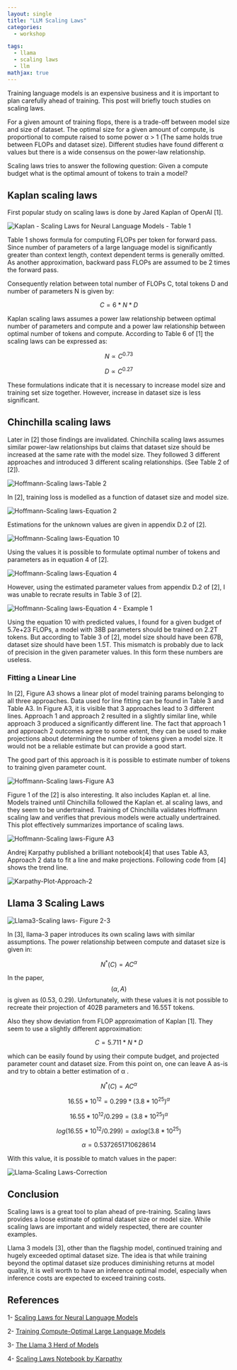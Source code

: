 ```yaml
---
layout: single
title: "LLM Scaling Laws"
categories:
  - workshop

tags:
  - llama
  - scaling laws
  - llm
mathjax: true
---
```


Training language models is an expensive business and it is important to plan carefully ahead of training. This post will briefly touch studies on scaling laws.

For a given amount of training flops, there is a trade-off between model size and size of dataset. The optimal size for a given amount of compute, is proportional to compute raised to some power α > 1 (The same holds true between FLOPs and dataset size). Different studies have found different α values but there is a wide consensus on the power-law relationship. 

Scaling laws tries to answer the following question: Given a compute budget what is the optimal amount of tokens to train a model? 

## Kaplan scaling laws

First popular study on scaling laws is done by Jared Kaplan of OpenAI [1].

![Kaplan - Scaling Laws for Neural Language Models - Table 1]({{site.baseurl}}/assets/images/kaplan-nn-scaling-laws-table-1.png)

Table 1 shows formula for computing FLOPs per token for forward pass. Since number of parameters of a large language model is significantly greater than context length, context dependent terms is generally omitted. 
As another approximation, backward pass FLOPs are assumed to be 2 times the forward pass. 

Consequently relation between total number of FLOPs C, total tokens D and number of parameters N is given by:

$$ C = 6 * N * D $$

Kaplan scaling laws assumes a power law relationship between optimal number of parameters and compute and a power law relationship between optimal number of tokens and compute. According to Table 6 of [1] the scaling laws can be expressed as:

$$ N \propto C^{0.73} $$

$$ D \propto C^{0.27} $$

These formulations indicate that it is necessary to increase model size and training set size together. However, increase in dataset size is less significant.


## Chinchilla scaling laws

Later in [2] those findings are invalidated. Chinchilla scaling laws assumes similar power-law relationships but claims that dataset size should be increased at the same rate with the model size. They followed 3 different approaches and introduced 3 different scaling relationships. (See Table 2 of [2]).

![Hoffmann-Scaling laws-Table 2]({{site.baseurl}}/assets/images/hoffmann-scaling-laws-table-2.png)

In [2], training loss is modelled as a function of dataset size and model size.

![Hoffmann-Scaling laws-Equation 2]({{site.baseurl}}/assets/images/hoffmann-scaling-laws-equation-2.png)

Estimations for the unknown values are given in appendix D.2 of [2].

![Hoffmann-Scaling laws-Equation 10]({{site.baseurl}}/assets/images/hoffmann-scaling-laws-equation-10.png)

Using the values it is possible to formulate optimal number of tokens and parameters as in equation 4 of [2].

![Hoffmann-Scaling laws-Equation 4]({{site.baseurl}}/assets/images/hoffmann-scaling-laws-equation-4.png)

However, using the estimated parameter values from appendix D.2 of [2], I was unable to recrate results in Table 3 of [2].

![Hoffmann-Scaling laws-Equation 4 - Example 1]({{site.baseurl}}/assets/images/hoffmann-scaling-laws-equation-4-ex-1.png)

Using the equation 10 with predicted values, I found for a given budget of 5.7e+23 FLOPs, a model with 38B parameters should be trained on 2.2T tokens. But according to Table 3 of [2], model size should have been 67B, dataset size should have been 1.5T. This mismatch is probably due to lack of precision in the given parameter values. In this form these numbers are useless.

### Fitting a Linear Line

In [2], Figure A3 shows a linear plot of model training params belonging to all three approaches. Data used for line fitting can be found in Table 3 and Table A3. 
In Figure A3, it is visible that 3 approaches lead to 3 different lines. Approach 1 and approach 2 resulted in a slightly similar line, while approach 3 produced a significantly different line. 
The fact that approach 1 and approach 2 outcomes agree to some extent, they can be used to make projections about determining the number of tokens given a model size. It would not be a reliable estimate but can provide a good start. 

The good part of this approach is it is possible to estimate number of tokens to training given parameter count. 

![Hoffmann-Scaling laws-Figure A3]({{site.baseurl}}/assets/images/hoffmann-scaling-laws-figure-a3.png)

Figure 1 of the [2] is also interesting. It also includes Kaplan et. al line. Models trained until Chinchilla followed the Kaplan et. al scaling laws, and they seem to be undertrained. Training of Chinchilla validates Hoffmann scaling law and verifies that previous models were actually undertrained. This plot effectively summarizes importance of scaling laws. 

![Hoffmann-Scaling laws-Figure A3]({{site.baseurl}}/assets/images/hoffmann-scaling-laws-figure-1.png)

Andrej Karpathy published a brilliant notebook[4] that uses Table A3, Approach 2 data to fit a line and make projections. 
Following code from [4] shows the trend line.

![Karpathy-Plot-Approach-2]({{site.baseurl}}/assets/images/karpath-approach-2-plot.png)

## Llama 3 Scaling Laws

![Llama3-Scaling laws- Figure 2-3]({{site.baseurl}}/assets/images/llama3-scaling-laws-fig-2-3.png)


In [3], llama-3 paper introduces its own scaling laws with similar assumptions. The power relationship between compute and dataset size is given in:

$$ N^{*}(C) = AC^{\alpha} $$

In the paper, $$(\alpha, A)$$ is given as (0.53, 0.29). Unfortunately, with these values it is not possible to recreate their projection of 402B parameters and 16.55T tokens.

Also they show deviation from FLOP approximation of Kaplan [1]. They seem to use a slightly different approximation:

$$ C = 5.711 * N * D $$ 

which can be easily found by using their compute budget, and projected parameter count and dataset size. From this point on, one can leave A as-is and try to obtain a better estimation of α . 

$$ N^{*}(C) = AC^{\alpha} $$

$$ 16.55*10^{12} = 0.299*(3.8*10^{25})^{\alpha} $$

$$ 16.55*10^{12} / 0.299 = (3.8*10^{25})^{\alpha} $$

$$ log(16.55*10^{12} / 0.299) = \alpha x log(3.8*10^{25}) $$

$$ \alpha = 0.5372651710628614 $$

With this value, it is possible to match values in the paper:

![Llama-Scaling Laws-Correction]({{site.baseurl}}/assets/images/llama3-scaling-laws-correction-1.png)

## Conclusion

Scaling laws is a great tool to plan ahead of pre-training. Scaling laws provides a loose estimate of optimal dataset size or model size. While scaling laws are important and widely respected, there are counter examples. 

Llama 3 models [3], other than the flagship model, continued training and hugely exceeded optimal dataset size. The idea is that while training beyond the optimal dataset size produces diminishing returns at model quality, it is well worth to have an inference optimal model, especially when inference costs are expected to exceed training costs.

## References

1- [Scaling Laws for Neural Language Models](https://arxiv.org/pdf/2001.08361)

2- [Training Compute-Optimal Large Language Models](https://arxiv.org/pdf/2203.15556)

3- [The Llama 3 Herd of Models](https://arxiv.org/pdf/2407.21783)

4- [Scaling Laws Notebook by Karpathy](https://github.com/karpathy/nanoGPT/blob/master/scaling_laws.ipynb)